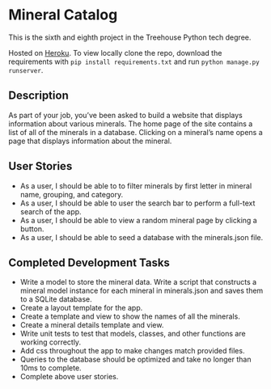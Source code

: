 # Mineral Catalog

This is the sixth and eighth project in the Treehouse Python tech degree.

Hosted on [Heroku](https://mineral-catalog-filter.herokuapp.com). To view locally clone the repo, download the 
requirements with ```pip install requirements.txt``` and run ```python manage.py runserver```.

## Description

As part of your job, you’ve been asked to build a website that displays information about various minerals. The home 
page of the site contains a list of all of the minerals in a database. Clicking on a mineral’s name opens a page that 
displays information about the mineral.

## User Stories

- As a user, I should be able to to filter minerals by first letter in mineral name, grouping, and category.
- As a user, I should be able to user the search bar to perform a full-text search of the app.
- As a user, I should be able to view a random mineral page by clicking a button.
- As a user, I should be able to seed a database with the minerals.json file.

## Completed Development Tasks

- Write a model to store the mineral data. Write a script that constructs a mineral model instance for each mineral in 
minerals.json and saves them to a SQLite database.
- Create a layout template for the app.
- Create a template and view to show the names of all the minerals.
- Create a mineral details template and view.
- Write unit tests to test that models, classes, and other functions are working correctly.
- Add css throughout the app to make changes match provided files.
- Queries to the database should be optimized and take no longer than 10ms to complete.
- Complete above user stories.